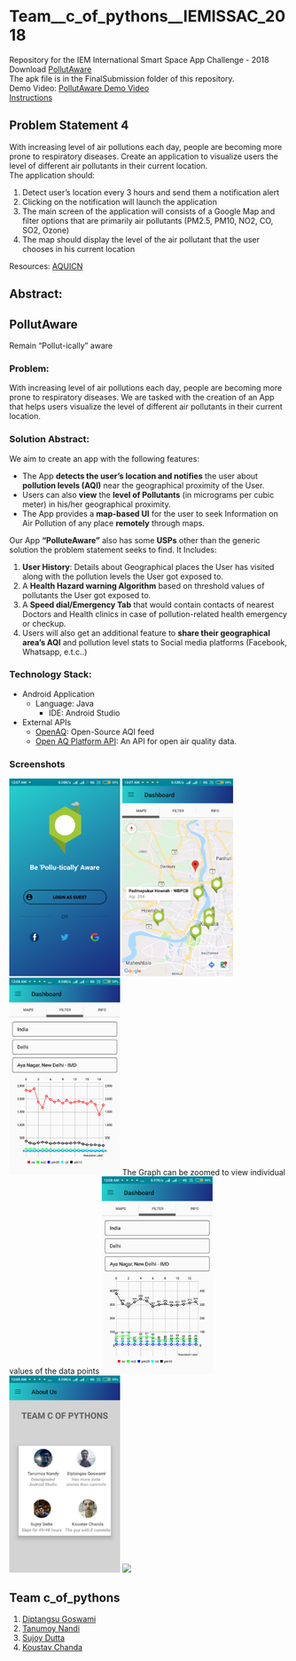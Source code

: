 # Team__c_of_pythons__IEMISSAC_2018
Repository for the IEM International Smart Space App Challenge - 2018  
Download [PollutAware](https://github.com/diptangsu/Team__c_of_pythons__IEMISSAC_2018/raw/master/FinalSubmission/PollutAware.apk)  
The apk file is in the FinalSubmission folder of this repository.  
Demo Video: [PollutAware Demo Video](https://youtu.be/JkCzdOuMyI4)  
[Instructions](https://github.com/diptangsu/Team__c_of_pythons__IEMISSAC_2018/blob/master/FinalSubmission/README.md)

## Problem Statement 4
With increasing level of air pollutions each day, people are becoming more prone to respiratory diseases. Create an application to visualize users the level of different air pollutants in their current location.  
The application should:  
1) Detect user’s location every 3 hours and send them a notification alert  
2) Clicking on the notification will launch the application  
3) The main screen of the application will consists of a Google Map and filter options that are primarily air pollutants (PM2.5, PM10, NO2, CO, SO2, Ozone)  
4) The map should display the level of the air pollutant that the user chooses in his current location  

Resources: [AQUICN](https://aqicn.org/api/)

## Abstract:
## PollutAware
Remain “Pollut-ically” aware

### Problem:
With increasing level of air pollutions each day, people are becoming more prone to respiratory diseases. We are tasked with the creation of an App that helps users visualize the level of different air pollutants in their current location. 

### Solution Abstract:
We aim to create an app with the following features:  
- The App **detects the user’s location and notifies** the user about **pollution levels (AQI)** near the geographical proximity of the User.
- Users can also **view** the **level of Pollutants** (in micrograms per cubic meter) in his/her geographical proximity.
- The App provides a **map-based UI** for the user to seek Information on Air Pollution of any place **remotely** through maps.

Our App **“PolluteAware”** also has some **USPs** other than the generic solution the problem statement seeks to find.
It Includes:
1. **User History**: Details about Geographical places the User has visited along with the pollution levels the User got exposed to.
2. A **Health Hazard warning Algorithm** based on threshold values of pollutants the User got exposed to.
3. A **Speed dial/Emergency Tab** that would contain contacts of nearest Doctors and Health clinics in case of pollution-related health emergency or checkup.
4. Users will also get an additional feature to **share their geographical area’s AQI** and pollution level stats to Social media platforms (Facebook, Whatsapp, e.t.c..)

### Technology Stack:
- Android Application
  - Language: Java
    - IDE: Android Studio
- External APIs
  - [OpenAQ](https://openaq.org/#/?_k=dasb9d): Open-Source AQI feed
  - [Open AQ Platform API](https://docs.openaq.org/): An API for open air quality data. 


### Screenshots
<img src="https://github.com/diptangsu/Team__c_of_pythons__IEMISSAC_2018/blob/master/Screenshots/Login.png" width="200">
<img src="https://github.com/diptangsu/Team__c_of_pythons__IEMISSAC_2018/blob/master/Screenshots/Map.png" width="200">
<img src="https://github.com/diptangsu/Team__c_of_pythons__IEMISSAC_2018/blob/master/Screenshots/Filter.png" width="200">
The Graph can be zoomed to view individual values of the data points  
<img src="https://github.com/diptangsu/Team__c_of_pythons__IEMISSAC_2018/blob/master/Screenshots/Zoomable%20and%20Interactive%20Graph%20Plots.png" width="200">  
<img src="https://github.com/diptangsu/Team__c_of_pythons__IEMISSAC_2018/blob/master/Screenshots/Team.png" width="200">
<img src="https://github.com/diptangsu/Team__c_of_pythons__IEMISSAC_2018/blob/master/Screenshots/graph.gif" width="200">


## Team c_of_pythons
1. [Diptangsu Goswami](https://github.com/diptangsu)
2. [Tanumoy Nandi](https://github.com/tmoynandy)
3. [Sujoy Dutta](https://github.com/Sujoydatta26)
4. [Koustav Chanda](https://github.com/KoustavCode)
